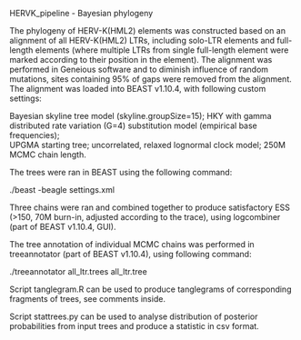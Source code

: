 HERVK_pipeline - Bayesian phylogeny

The   phylogeny   of   HERV-K(HML2)   elements   was   constructed   based   on   an alignment of all HERV-K(HML2) LTRs, including solo-LTR elements and full-length elements (where multiple  LTRs  from single  full-length element were  marked according to their position in the element).
The alignment was performed in Geneious   software   and   to   diminish   influence   of   random   mutations,   sites containing 95% of gaps were removed from the alignment. The alignment was loaded into BEAST v1.10.4, with following custom settings:

Bayesian skyline tree model (skyline.groupSize=15);
HKY with gamma distributed rate variation (G=4) substitution model   (empirical   base   frequencies);  
UPGMA   starting   tree;
uncorrelated, relaxed lognormal clock model;
250M MCMC chain length.

The trees were ran in BEAST using the following command:

 ./beast -beagle settings.xml

Three   chains   were   ran   and   combined   together   to   produce   satisfactory   ESS (>150, 70M burn-in, adjusted according to the trace), using logcombiner (part of BEAST   v1.10.4,   GUI).   


The   tree   annotation   of   individual   MCMC   chains   was performed in treeannotator (part of BEAST v1.10.4), using following command:

./treeannotator all_ltr.trees all_ltr.tree


Script tanglegram.R can be used to produce tanglegrams of corresponding fragments of trees, see comments inside.

Script stattrees.py can be used to analyse distribution of posterior probabilities from input trees and produce a statistic in csv format.
